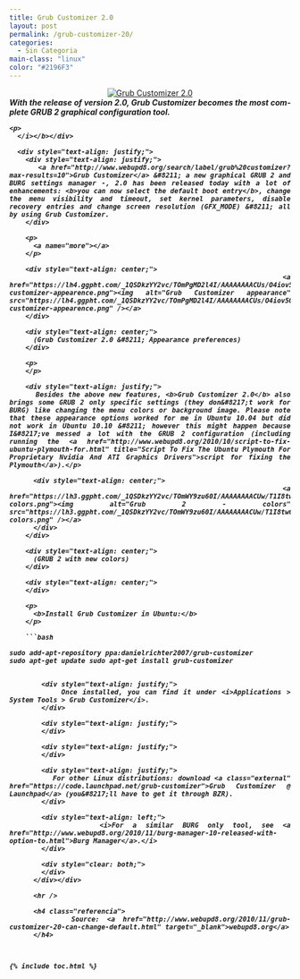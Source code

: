 ```yaml
---
title: Grub Customizer 2.0
layout: post
permalink: /grub-customizer-20/
categories:
  - Sin Categoria
main-class: "linux"
color: "#2196F3"
---
```

<div lang="en">
  <div style="text-align: center;">
    <a href="https://lh3.ggpht.com/_1QSDkzYY2vc/TOmPPw_WKsI/AAAAAAAACUo/3JHDf60vuSc/grub-customizer-2.0.png"><img alt="Grub Customizer 2.0" src="https://lh3.ggpht.com/_1QSDkzYY2vc/TOmPPw_WKsI/AAAAAAAACUo/3JHDf60vuSc/s400/grub-customizer-2.0.png" /></a>
  </div>

  <div style="text-align: justify;">
    <b><i>With the release of version 2.0, Grub Customizer becomes the most complete GRUB 2 graphical configuration tool.</p>

    <p>
      </i></b></div>

      <div style="text-align: justify;">
        <div style="text-align: justify;">
          <a href="http://www.webupd8.org/search/label/grub%20customizer?max-results=10">Grub Customizer</a> &#8211; a new graphical GRUB 2 and BURG settings manager -, 2.0 has been released today with a lot of enhancements: <b>you can now select the default boot entry</b>, change the menu visibility and timeout, set kernel parameters, disable recovery entries and change screen resolution (GFX_MODE) &#8211; all by using Grub Customizer.
        </div>

        <p>
          <a name="more"></a>
        </p>

        <div style="text-align: center;">
          <a href="https://lh4.ggpht.com/_1QSDkzYY2vc/TOmPgMD2l4I/AAAAAAAACUs/O4iov5Q5lMY/grub-customizer-appearence.png"><img alt="Grub Customizer appearance" src="https://lh4.ggpht.com/_1QSDkzYY2vc/TOmPgMD2l4I/AAAAAAAACUs/O4iov5Q5lMY/s400/grub-customizer-appearence.png" /></a>
        </div>

        <div style="text-align: center;">
          (Grub Customizer 2.0 &#8211; Appearance preferences)
        </div>

        <p>
        </p>

        <div style="text-align: justify;">
          Besides the above new features, <b>Grub Customizer 2.0</b> also brings some GRUB 2 only specific settings (they don&#8217;t work for BURG) like changing the menu colors or background image. Please note that these appearance options worked for me in Ubuntu 10.04 but did not work in Ubuntu 10.10 &#8211; however this might happen because I&#8217;ve messed a lot with the GRUB 2 configuration (including running the <a href="http://www.webupd8.org/2010/10/script-to-fix-ubuntu-plymouth-for.html" title="Script To Fix The Ubuntu Plymouth For Proprietary Nvidia And ATI Graphics Drivers">script for fixing the Plymouth</a>).</p>

          <div style="text-align: center;">
            <a href="https://lh3.ggpht.com/_1QSDkzYY2vc/TOmWY9zu60I/AAAAAAAACUw/T1I8twGbj9g/grub2-colors.png"><img alt="Grub 2 - colors" src="https://lh3.ggpht.com/_1QSDkzYY2vc/TOmWY9zu60I/AAAAAAAACUw/T1I8twGbj9g/s288/grub2-colors.png" /></a>
          </div>
        </div>

        <div style="text-align: center;">
          (GRUB 2 with new colors)
        </div>

        <div style="text-align: center;">
        </div>

        <p>
          <b>Install Grub Customizer in Ubuntu:</b>
        </p>

        ```bash
<code>sudo add-apt-repository ppa:danielrichter2007/grub-customizer
sudo apt-get update
sudo apt-get install grub-customizer</code>
```

        <div style="text-align: justify;">
          Once installed, you can find it under <i>Applications > System Tools > Grub Customizer</i>.
        </div>

        <div style="text-align: justify;">
        </div>

        <div style="text-align: justify;">
        </div>

        <div style="text-align: justify;">
          For other Linux distributions: download <a class="external" href="https://code.launchpad.net/grub-customizer">Grub Customizer @ Launchpad</a> (you&#8217;ll have to get it through BZR).
        </div>

        <div style="text-align: left;">
          <i>For a similar BURG only tool, see <a href="http://www.webupd8.org/2010/11/burg-manager-10-released-with-option-to.html">Burg Manager</a>.</i>
        </div>

        <div style="clear: both;">
        </div>
      </div></div>

      <hr />

      <h4 class="referencia">
        Source: <a href="http://www.webupd8.org/2010/11/grub-customizer-20-can-change-default.html" target="_blank">webupd8.org</a>
      </h4>



{% include toc.html %}
